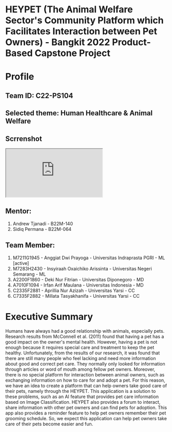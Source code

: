 # HEYPET (The Animal Welfare Sector's Community Platform which Facilitates Interaction between Pet Owners) - Bangkit 2022 Product-Based Capstone Project

# Profile
## Team ID: C22-PS104 

## Selected theme: Human Healthcare & Animal Welfare

## Scrrenshot

<iframe src="https://drive.google.com/file/d/1lyFrvbqyqDMSMh3kvPMtX984h_KePXFD/preview" size="200" allow="autoplay"></iframe>

## Mentor: 
1. Andrew Tjanadi - B22M-140
2. Sidiq Permana - B22M-064

## Team Member: 
1. M7211G1945 - Anggiat Dwi Prayoga - Universitas Indraprasta PGRI - ML [active]
2. M7283H2430 - Insyiraah Oxaichiko Arissinta - Universitas Negeri Semarang - ML
3. A2200F1860 - Deki Nur Fitrian - Universitas Diponegoro - MD
4. A7010F1094 - Irfan Arif Maulana - Universitas Indonesia - MD
5. C2335F2881 - Aprillia Nur Azizah - Universitas Yarsi - CC
6. C7335F2882 - Millata Tasyakhanifa - Universitas Yarsi - CC

# Executive Summary
Humans have always had a good relationship with animals, especially pets. Research results from McConnell et al. (2011) found that having a pet has a good impact on the owner's mental health. However, having a pet is not enough because it requires special care and treatment to keep the pet healthy. Unfortunately, from the results of our research, it was found that there are still many people who feel lacking and need more information about good and correct pet care. They normally only looked for information through articles or word of mouth among fellow pet owners. Moreover, there is no special platform for interaction between animal owners, such as exchanging information on how to care for and adopt a pet. For this reason, we have an idea to create a platform that can help owners take good care of their pets, namely through the HEYPET. This application is a solution to these problems, such as an AI feature that provides pet care information based on Image Classification. HEYPET also provides a forum to interact, share information with other pet owners and can find pets for adoption. This app also provides a reminder feature to help pet owners remember their pet grooming schedule. So, we expect this application can help pet owners take care of their pets become easier and fun.
